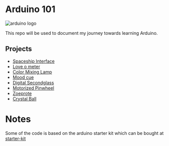 # Arduino 101

![arduino logo](https://github.com/ygorcarmo/arduino-starter-kit/blob/main/assets/img/arduino-logo.png)

This repo will be used to document my journey towards learning Arduino.

## Projects

- [Spaceship Interface](./spaceship-interface/README.md)
- [Love o meter](./love-o-meter/README.md)
- [Color Mixing Lamp](./color-mixing-lamp/README.md)
- [Mood cue](./servo-mood-indicator/README.md)
- [Digital Secondglass](./digital-second-glass/README.md)
- [Motorized Pinwheel](./motorized-pinwheel/README.md)
- [Zoeprote](./zoetrope/README.md)
- [Crystal Ball](./crystal-ball/README.md)

# Notes

Some of the code is based on the arduino starter kit which can be bought at [starter-kit](https://store.arduino.cc/products/arduino-starter-kit-multi-language)
